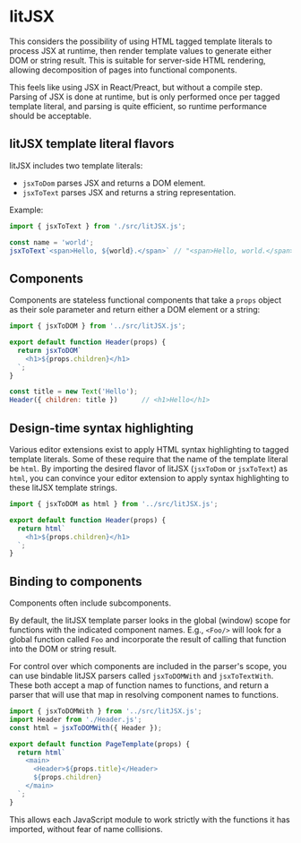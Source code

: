 # litJSX

This considers the possibility of using HTML tagged template literals to process JSX at runtime, then render template values to generate either DOM or string result. This is suitable for server-side HTML rendering, allowing decomposition of pages into functional components.

This feels like using JSX in React/Preact, but without a compile step. Parsing of JSX is done at runtime, but is only performed once per tagged template literal, and parsing is quite efficient, so runtime performance should be acceptable.


## litJSX template literal flavors

litJSX includes two template literals:

* `jsxToDom` parses JSX and returns a DOM element.
* `jsxToText` parses JSX and returns a string representation.

Example:

```js
import { jsxToText } from './src/litJSX.js';

const name = 'world';
jsxToText`<span>Hello, ${world}.</span>` // "<span>Hello, world.</span>"
```


## Components

Components are stateless functional components that take a `props` object as their sole parameter and return either a DOM element or a string:

```js
import { jsxToDOM } from '../src/litJSX.js';

export default function Header(props) {
  return jsxToDOM`
    <h1>${props.children}</h1>
  `;
}

const title = new Text('Hello');
Header({ children: title })      // <h1>Hello</h1> 
```


## Design-time syntax highlighting

Various editor extensions exist to apply HTML syntax highlighting to tagged template literals. Some of these require that the name of the template literal be `html`. By importing the desired flavor of litJSX (`jsxToDom` or `jsxToText`) as `html`, you can convince your editor extension to apply syntax highlighting to these litJSX template strings.

```js
import { jsxToDOM as html } from '../src/litJSX.js';

export default function Header(props) {
  return html`
    <h1>${props.children}</h1>
  `;
}
```


## Binding to components

Components often include subcomponents.

By default, the litJSX template parser looks in the global (window) scope for functions with the indicated component names. E.g., `<Foo/>` will look for a global function called `Foo` and incorporate the result of calling that function into the DOM or string result.

For control over which components are included in the parser's scope, you can use bindable litJSX parsers called `jsxToDOMWith` and `jsxToTextWith`. These both accept a map of function names to functions, and return a parser that will use that map in resolving component names to functions.

```js
import { jsxToDOMWith } from '../src/litJSX.js';
import Header from './Header.js';
const html = jsxToDOMWith({ Header });

export default function PageTemplate(props) {
  return html`
    <main>
      <Header>${props.title}</Header>
      ${props.children}
    </main>
  `;
}
```

This allows each JavaScript module to work strictly with the functions it has imported, without fear of name collisions.
